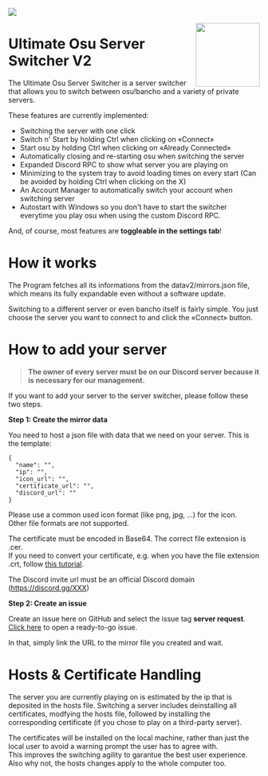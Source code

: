 <a href="https://minisbett.github.io/ultimate-osu-server-switcher/discord.html"><img src="https://discordapp.com/api/guilds/715149105525030932/widget.png"></a>

<a href="https://minisbett.github.io/ultimate-osu-server-switcher"><img width=128 height=128 align="right" src="https://minisbett.github.io/ultimate-osu-server-switcher/images/icon.png"></a>

# Ultimate Osu Server Switcher V2

The Ultimate Osu Server Switcher is a server switcher that allows you to switch between osu!bancho and a variety of private servers.

These features are currently implemented:

- Switching the server with one click
- Switch n' Start by holding Ctrl when clicking on «Connect»
- Start osu by holding Ctrl when clicking on «Already Connected»
- Automatically closing and re-starting osu when switching the server
- Expanded Discord RPC to show what server you are playing on
- Minimizing to the system tray to avoid loading times on every start (Can be avoided by holding Ctrl when clicking on the X)
- An Account Manager to automatically switch your account when switching server
- Autostart with Windows so you don't have to start the switcher everytime you play osu when using the custom Discord RPC.

And, of course, most features are **toggleable in the settings tab**!

# How it works

The Program fetches all its informations from the datav2/mirrors.json file, which means its fully expandable even without a software update.

Switching to a different server or even bancho itself is fairly simple. You just choose the server you want to connect to and
click the «Connect» button.

# How to add your server

> **The owner of every server must be on our Discord server because it is necessary for our management.**

If you want to add your server to the server switcher, please follow these two steps.

**Step 1: Create the mirror data**

You need to host a json file with data that we need on your server.
This is the template:
```
{
  "name": "",
  "ip": "",
  "icon_url": "",
  "certificate_url": "",
  "discord_url": ""
}
```

Please use a common used icon format (like png, jpg, ...) for the icon.\
Other file formats are not supported.

The certificate must be encoded in Base64. The correct file extension is .cer.\
If you need to convert your certificate, e.g. when you have the file extension .crt, follow [this tutorial](https://support.comodo.com/index.php?/Knowledgebase/Article/View/361/17/how-do-i-convert-crt-file-into-the-microsoft-cer-format).

The Discord invite url must be an official Discord domain (https://discord.gg/XXX)

**Step 2: Create an issue**

Create an issue here on GitHub and select the issue tag **server request**.\
[Click here](https://github.com/MinisBett/ultimate-osu-server-switcher/issues/new?labels=server%20request) to open a ready-to-go issue.

In that, simply link the URL to the mirror file you created and wait.

# Hosts & Certificate Handling

The server you are currently playing on is estimated by the ip that is deposited in the hosts file.
Switching a server includes deinstalling all certificates, modfying the hosts file, followed by installing the corresponding certificate
(if you chose to play on a third-party server).

The certificates will be installed on the local machine, rather than just the local user to avoid a warning prompt the user has to agree with.\
This improves the switching agility to garantue the best user experience. Also why not, the hosts changes apply to
the whole computer too.
